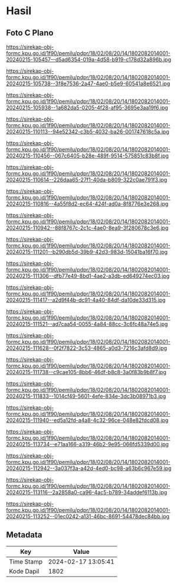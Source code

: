 # Hasil

## Foto C Plano

https://sirekap-obj-formc.kpu.go.id/1f90/pemilu/pdpr/18/02/08/20/14/1802082014001-20240215-105457--d5ad6354-019a-4d58-b919-c178d32a896b.jpg

https://sirekap-obj-formc.kpu.go.id/1f90/pemilu/pdpr/18/02/08/20/14/1802082014001-20240215-105738--3f8e7536-2a47-4ae0-b5e9-60541a8e6521.jpg

https://sirekap-obj-formc.kpu.go.id/1f90/pemilu/pdpr/18/02/08/20/14/1802082014001-20240215-105938--1a682da5-0205-4f28-af95-3695e3aa19f6.jpg

https://sirekap-obj-formc.kpu.go.id/1f90/pemilu/pdpr/18/02/08/20/14/1802082014001-20240215-110113--94e52342-c3b5-4032-ba26-001747618c5a.jpg

https://sirekap-obj-formc.kpu.go.id/1f90/pemilu/pdpr/18/02/08/20/14/1802082014001-20240215-110456--067c6405-b28e-489f-9514-575851c83b8f.jpg

https://sirekap-obj-formc.kpu.go.id/1f90/pemilu/pdpr/18/02/08/20/14/1802082014001-20240215-110614--226daa65-27f1-40da-b809-322c0ae791f3.jpg

https://sirekap-obj-formc.kpu.go.id/1f90/pemilu/pdpr/18/02/08/20/14/1802082014001-20240215-110816--4a55f8d2-ec64-424f-ad0a-8f8776e3e268.jpg

https://sirekap-obj-formc.kpu.go.id/1f90/pemilu/pdpr/18/02/08/20/14/1802082014001-20240215-110942--88f8767c-2c1c-4ae0-8ea9-3f280678c3e6.jpg

https://sirekap-obj-formc.kpu.go.id/1f90/pemilu/pdpr/18/02/08/20/14/1802082014001-20240215-111201--b290db5d-39b9-42d3-983d-15041ba16f70.jpg

https://sirekap-obj-formc.kpu.go.id/1f90/pemilu/pdpr/18/02/08/20/14/1802082014001-20240215-111306--dfb77e49-8bd1-4ae2-a3db-ed649274ec03.jpg

https://sirekap-obj-formc.kpu.go.id/1f90/pemilu/pdpr/18/02/08/20/14/1802082014001-20240215-111417--a2d9f44b-dc91-4a40-84df-da10de33d315.jpg

https://sirekap-obj-formc.kpu.go.id/1f90/pemilu/pdpr/18/02/08/20/14/1802082014001-20240215-111521--ad7caa54-0055-4a84-88cc-3c6fc48a74e5.jpg

https://sirekap-obj-formc.kpu.go.id/1f90/pemilu/pdpr/18/02/08/20/14/1802082014001-20240215-111628--0f2f7822-3c53-4865-a0d3-7216c3afd8d9.jpg

https://sirekap-obj-formc.kpu.go.id/1f90/pemilu/pdpr/18/02/08/20/14/1802082014001-20240215-111738--c9cae105-8bb6-46df-b8c8-3a0f83b9b8f7.jpg

https://sirekap-obj-formc.kpu.go.id/1f90/pemilu/pdpr/18/02/08/20/14/1802082014001-20240215-111833--1014cf49-5601-4efe-834e-3dc3b08971b3.jpg

https://sirekap-obj-formc.kpu.go.id/1f90/pemilu/pdpr/18/02/08/20/14/1802082014001-20240215-111940--ed5a12fd-a4a8-4c32-96ce-048e82fdcd08.jpg

https://sirekap-obj-formc.kpu.go.id/1f90/pemilu/pdpr/18/02/08/20/14/1802082014001-20240215-113734--e71aa166-a319-46b2-9e95-066fd5339d00.jpg

https://sirekap-obj-formc.kpu.go.id/1f90/pemilu/pdpr/18/02/08/20/14/1802082014001-20240215-112942--3a037f3a-a42d-4ed0-bc98-a63b6c967e59.jpg

https://sirekap-obj-formc.kpu.go.id/1f90/pemilu/pdpr/18/02/08/20/14/1802082014001-20240215-113116--2a2858a0-ca96-4ac5-b789-34addef6113b.jpg

https://sirekap-obj-formc.kpu.go.id/1f90/pemilu/pdpr/18/02/08/20/14/1802082014001-20240215-113252--01ec0242-a131-46bc-8691-54478dec84bb.jpg


## Metadata

| Key        | Value               |
| ---------- | ------------------- |
| Time Stamp | 2024-02-17 13:05:41 |
| Kode Dapil | 1802                |



